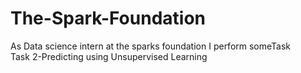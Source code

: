 # The-Spark-Foundation
As Data science intern at the sparks foundation I perform someTask  
Task 2-Predicting using Unsupervised Learning

